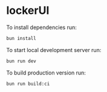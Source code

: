 # lockerUI

To install dependencies run:

```bash
bun install
```

To start local development server run:

```bash
bun run dev
```

To build production version run:
```bash
bun run build:ci
```